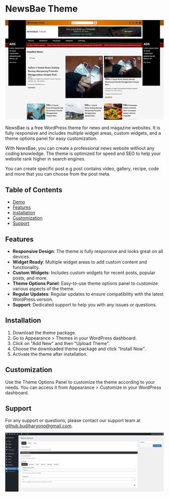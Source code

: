 # NewsBae Theme

![Screenshot](screenshot.png)

NewsBae is a free WordPress theme for news and magazine websites. It is fully responsive and includes multiple widget areas, custom widgets, and a theme options panel for easy customization.

With NewsBae, you can create a professional news website without any coding knowledge. The theme is optimized for speed and SEO to help your website rank higher in search engines.

You can create specific post e.g post contains video, gallery, recipe, code and more that you can choose from the post meta.

## Table of Contents

- [Demo](#demo)
- [Features](#features)
- [Installation](#installation)
- [Customization](#customization)
- [Support](#support)

## Features

- **Responsive Design**: The theme is fully responsive and looks great on all devices.
- **Widget Ready**: Multiple widget areas to add custom content and functionality.
- **Custom Widgets**: Includes custom widgets for recent posts, popular posts, and more.
- **Theme Options Panel**: Easy-to-use theme options panel to customize various aspects of the theme.
- **Regular Updates**: Regular updates to ensure compatibility with the latest WordPress version.
- **Support**: Dedicated support to help you with any issues or questions.

## Installation

1. Download the theme package.
2. Go to Appearance > Themes in your WordPress dashboard.
3. Click on "Add New" and then "Upload Theme".
4. Choose the downloaded theme package and click "Install Now".
5. Activate the theme after installation.

## Customization

Use the Theme Options Panel to customize the theme according to your needs. You can access it from Appearance > Customize in your WordPress dashboard.

## Support

For any support or questions, please contact our support team at [github.budiharyono@gmail.com](mailto:support@example.com).




![Screenshot](options-1.png)